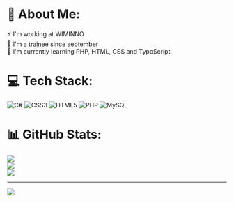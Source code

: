 # 💫 About Me:
⚡ I'm working at WIMINNO<br>💬 I'm a trainee since september<br>🌱 I'm currently learning PHP, HTML, CSS and TypoScript.


# 💻 Tech Stack:
![C#](https://img.shields.io/badge/c%23-%23239120.svg?style=for-the-badge&logo=c-sharp&logoColor=white) ![CSS3](https://img.shields.io/badge/css3-%231572B6.svg?style=for-the-badge&logo=css3&logoColor=white) ![HTML5](https://img.shields.io/badge/html5-%23E34F26.svg?style=for-the-badge&logo=html5&logoColor=white) ![PHP](https://img.shields.io/badge/php-%23777BB4.svg?style=for-the-badge&logo=php&logoColor=white) ![MySQL](https://img.shields.io/badge/mysql-%2300f.svg?style=for-the-badge&logo=mysql&logoColor=white)
# 📊 GitHub Stats:
![](https://github-readme-stats.vercel.app/api?username=wimelbel&theme=dark&hide_border=true&include_all_commits=true&count_private=true)<br/>
![](https://github-readme-streak-stats.herokuapp.com/?user=wimelbel&theme=dark&hide_border=true)<br/>
![](https://github-readme-stats.vercel.app/api/top-langs/?username=wimelbel&theme=dark&hide_border=true&include_all_commits=true&count_private=true&layout=compact)

---
[![](https://visitcount.itsvg.in/api?id=wimelbel&icon=0&color=0)](https://visitcount.itsvg.in)

<!-- Proudly created with GPRM ( https://gprm.itsvg.in ) -->
